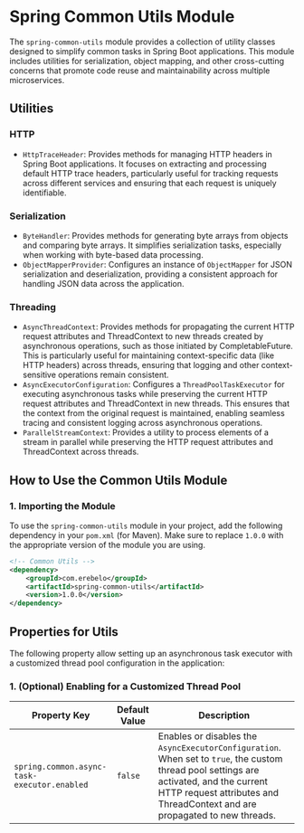 # Spring Common Utils Module

The `spring-common-utils` module provides a collection of utility classes designed to simplify common tasks in Spring Boot applications. This module includes utilities for serialization, object mapping, and other cross-cutting concerns that promote code reuse and maintainability across multiple microservices.

## Utilities

### HTTP

- `HttpTraceHeader`: Provides methods for managing HTTP headers in Spring Boot applications. It focuses on extracting and processing default HTTP trace headers, particularly useful for tracking requests across different services and ensuring that each request is uniquely identifiable.

### Serialization

- `ByteHandler`: Provides methods for generating byte arrays from objects and comparing byte arrays. It simplifies serialization tasks, especially when working with byte-based data processing.
- `ObjectMapperProvider`: Configures an instance of `ObjectMapper` for JSON serialization and deserialization, providing a consistent approach for handling JSON data across the application.

### Threading

- `AsyncThreadContext`: Provides methods for propagating the current HTTP request attributes and ThreadContext to new threads created by asynchronous operations, such as those initiated by CompletableFuture. This is particularly useful for maintaining context-specific data (like HTTP headers) across threads, ensuring that logging and other context-sensitive operations remain consistent.
- `AsyncExecutorConfiguration`: Configures a `ThreadPoolTaskExecutor` for executing asynchronous tasks while preserving the current HTTP request attributes and ThreadContext in new threads. This ensures that the context from the original request is maintained, enabling seamless tracing and consistent logging across asynchronous operations.
- `ParallelStreamContext`: Provides a utility to process elements of a stream in parallel while preserving the HTTP request attributes and ThreadContext across threads.

## How to Use the Common Utils Module

### 1. Importing the Module

To use the `spring-common-utils` module in your project, add the following dependency in your `pom.xml` (for Maven). Make sure to replace `1.0.0` with the appropriate version of the module you are using.

```xml
<!-- Common Utils -->
<dependency>
    <groupId>com.erebelo</groupId>
    <artifactId>spring-common-utils</artifactId>
    <version>1.0.0</version>
</dependency>
```

## Properties for Utils

The following property allow setting up an asynchronous task executor with a customized thread pool configuration in the application:

### 1. (Optional) Enabling for a Customized Thread Pool

| Property Key                                | Default Value | Description                                                                                                                                                                                                           |
| ------------------------------------------- | ------------- | --------------------------------------------------------------------------------------------------------------------------------------------------------------------------------------------------------------------- |
| `spring.common.async-task-executor.enabled` | `false`       | Enables or disables the `AsyncExecutorConfiguration`. When set to `true`, the custom thread pool settings are activated, and the current HTTP request attributes and ThreadContext and are propagated to new threads. |
